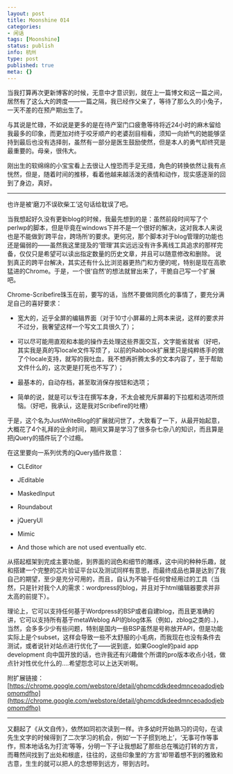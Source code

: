```yaml
---
layout: post
title: Moonshine 014
categories:
- 闲话
tags: [Moonshine]
status: publish
info: 杭州
type: post
published: true
meta: {}
---
```


当我打算再次更新博客的时候，无意中才意识到，就在上一篇博文和这一篇之间，居然有了这么大的跨度——一篇之隔，我已经作父亲了，等待了那么久的小兔子，一天不差的在预产期出生了。 


与其说是忙碌，不如说是更多的是在待产室门口疲惫等待将近24小时的麻木留给我最多的印象，而更加对终于咬牙顺产的老婆刮目相看，须知一向娇气的她能够坚持到最后也没有选择剖，虽然有一部分是医生鼓励使然，但是本人的勇气却终究是最重要的。母亲，很伟大。

刚出生的软绵绵的小宝宝看上去很让人惶恐而手足无措，角色的转换依然让我有点恍然，但是，随着时间的推移，看着他越来越活泼的表情和动作，现实感逐渐的回到了身边，真好。

----

 也许是被‘磨刀不误砍柴工’这句话给耽误了吧。

当我想起好久没有更新blog的时候，我最先想到的是：虽然前段时间写了个perlwp的脚本，但是毕竟在windows下并不是一个很好的解决，这对我本人来说也是不能做到‘跨平台，跨场所’的要求。更何况，那个脚本对于blog管理的功能也还是偏弱的——虽然我这里提及的‘管理’其实远远没有许多离线工具追求的那样完备，仅仅只是希望可以读出指定数量的历史文章，并且可以随意修改和删除。 说到真正的跨平台解决，其实还有什么比浏览器更热门和方便的呢，特别是现在高歌猛进的Chrome。于是，一个很‘自然’的想法就冒出来了，干脆自己写一个扩展吧。

Chrome-Scribefire珠玉在前，要写的话，当然不要做同质化的事情了，要充分满足自己的喜好要求： 



- 宽大的，近乎全屏的编辑界面（对于10寸小屏幕的上网本来说，这样的要求并不过分，我奢望这样一个写文工具很久了）； 

- 可以尽可能用直观和本能的操作去处理这些界面交互，文字能省就省（好吧，其实我是真的写locale文件写烦了，以前的Rabbook扩展里只是纯粹练手的做了个locale支持，就写的我吐血，我不想再折腾太多的文本内容了，至于帮助文件什么的，这次更是打死也不写了）； 

- 最基本的，自动存档，甚至取消保存按钮和选项； 

- 简单的说，就是可以专注在撰写本身，不太会被充斥屏幕的下拉框和选项所烦恼。（好吧，我承认，这是我对Scribefire的吐槽） 



于是，这个名为JustWriteBlog的扩展就问世了，大致看了一下，从最开始起意，大概花了4个礼拜的业余时间，期间又算是学习了很多杂七杂八的知识，而且算是把jQuery的插件玩了个过瘾。

在这里要向一系列优秀的jQuery插件致意： 



- CLEditor 

- JEditable 

- MaskedInput 

- Roundabout

- jQueryUI 

- Mimic 

- And those which are not used eventually etc. 



从搭起框架到完成主要功能，到界面的润色和细节的雕琢，这中间的种种乐趣，就和搭建一个完整的芯片验证平台以及测试同样有意思，而最终成品也算是达到了我自己的期望，至少是充分可用的，而且，自认为不输于任何曾经用过的工具（当然，只是针对我个人的需求：wordpress的blog，并且对于html编辑器要求并非太高的前提下）。 

理论上，它可以支持任何基于Wordpress的BSP或者自建blog，而且更准确的讲，它可以支持所有基于metaWeblog API的blog体系（例如，zblog之类的..)，当然，会多多少少有些问题，特别是国内一些BSP虽然是号称放开API，但是功能实际上是个subset，这样会导致一些不太舒服的小毛病，而我现在也没有条件去测试，或者说针对站点进行优化了——说到底，如果Google的paid app development 向中国开放的话，也许我还有兴趣做个所谓的pro版本收点小钱，做点针对性优化什么的....希望怨念可以上达天听啊。

附扩展链接：[https://chrome.google.com/webstore/detail/ghpmcddkdeedmnceoadodjebomomdfho](https://chrome.google.com/webstore/detail/ghpmcddkdeedmnceoadodjebomomdfho)

----

又翻起了《从文自传》，依然如同初次读到一样。许多幼时开始熟习的词句，在读先生文字的时候得到了二次学习的机会，例如‘一下子掼到地上’，‘无事可作等事作，照本地话名为打流’等等，分明一下子让我想起了那些总在嘴边打转的方言，而蓦然间找到了出处和根底，往往的，这些印象里的‘方言’却带着想不到的雅致和古意，生生的就可以把人的念想带到远方，带到古时。  

